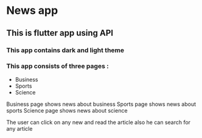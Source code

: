 # News app

## This is flutter app using API

### This app contains dark and light theme

### This app consists of three pages :
- Business 
- Sports 
- Science 

Business page shows news about business
Sports page shows news about sports
Science page shows news about science

The user can click on any new and read the article also he can search for any article
